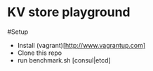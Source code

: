 # KV store playground

#Setup
* Install (vagrant)[http://www.vagrantup.com]
* Clone this repo
* run benchmark.sh [consul|etcd]